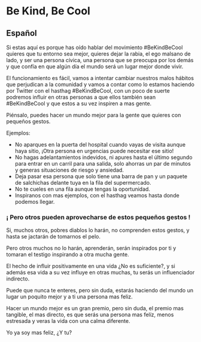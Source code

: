 # Be Kind, Be Cool

## Español
Si estas aquí es porque has oído hablar del movimiento #BeKindBeCool quieres que tu entorno sea mejor, quieres dejar la rabia, el ego malsano de lado, y ser una persona cívica, una persona que se preocupa por los demás y que confía en que algún día el mundo será un lugar mejor donde vivir.

El funcionamiento es fácil, vamos a intentar cambiar nuestros malos hábitos que perjudican a la comunidad y vamos a contar como lo estamos haciendo por Twitter con el hasthag #BeKindBeCool, con un poco de suerte podremos influir en otras personas a que ellos también sean #BeKindBeCool y que estos a su vez inspiren a mas gente.

Piénsalo, puedes hacer un mundo mejor para la gente que quieres con pequeños gestos.

Ejemplos:

- No aparques en la puerta del hospital cuando vayas de visita aunque haya sitio, ¡Otra persona en urgencias puede necesitar ese sitio!
- No hagas adelantamientos indevidos, ni apures hasta el último segundo para entrar en un carril para una salida, solo ahorras un par de minutos y generas situaciones de riesgo y ansiedad.
- Deja pasar esa persona que solo tiene una barra de pan y un paquete de salchichas delante tuya en la fila del supermercado.
- No te cueles en una fila aunque tengas la oportunidad.
- Inspiranos con mas ejemplos, con el hasthag veamos hasta donde podemos llegar.

### ¡ Pero otros pueden aprovecharse de estos pequeños gestos !
Si, muchos otros, pobres diablos lo harán, no comprenden estos gestos, y hasta se jactarán de tomarnos el pelo.

Pero otros muchos no lo harán, aprenderán, serán inspirados por ti y tomaran el testigo inspirando a otra mucha gente.

El hecho de influir positivamente en una vida ¿No es suficiente?, y si además esa vida a su vez influye en otras muchas, tu serás un influenciador indirecto.

Puede que nunca te enteres, pero sin duda, estarás haciendo del mundo un lugar un poquito mejor y a ti una persona mas feliz.

Hacer un mundo mejor es un gran premio, pero sin duda, el premio mas tangible, el mas directo, es que serás una persona mas felíz, menos estresada y veras la vida con una calma diferente.

Yo ya soy mas feliz, ¿Y tu?
